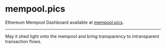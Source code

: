 # mempool.pics
Ethereum Mempool Dashboard available at [mempool.pics](https://mempool.pics). 

---

May it shed light onto the mempool and bring transparency to intransparent transaction flows.

